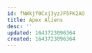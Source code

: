 ```yaml
---
id: fNWkjf0Cxj3yzJF5FK2AO
title: Apex Aliens
desc: ''
updated: 1643723096364
created: 1643723096364
---
```


